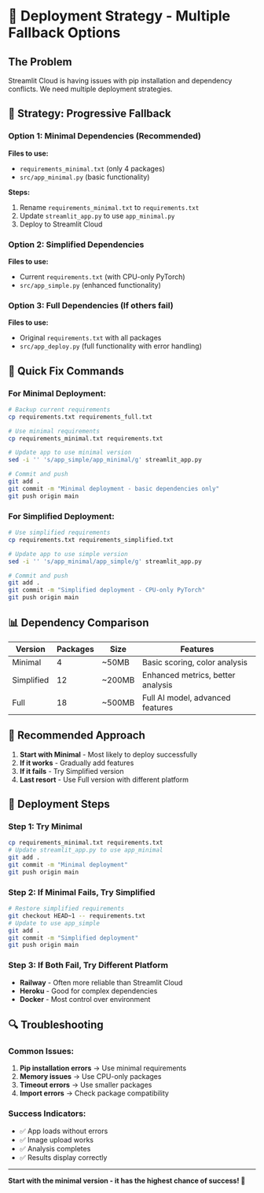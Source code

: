 # 🚀 Deployment Strategy - Multiple Fallback Options

## The Problem
Streamlit Cloud is having issues with pip installation and dependency conflicts. We need multiple deployment strategies.

## 🎯 Strategy: Progressive Fallback

### Option 1: Minimal Dependencies (Recommended)
**Files to use:**
- `requirements_minimal.txt` (only 4 packages)
- `src/app_minimal.py` (basic functionality)

**Steps:**
1. Rename `requirements_minimal.txt` to `requirements.txt`
2. Update `streamlit_app.py` to use `app_minimal.py`
3. Deploy to Streamlit Cloud

### Option 2: Simplified Dependencies
**Files to use:**
- Current `requirements.txt` (with CPU-only PyTorch)
- `src/app_simple.py` (enhanced functionality)

### Option 3: Full Dependencies (If others fail)
**Files to use:**
- Original `requirements.txt` with all packages
- `src/app_deploy.py` (full functionality with error handling)

## 🔧 Quick Fix Commands

### For Minimal Deployment:
```bash
# Backup current requirements
cp requirements.txt requirements_full.txt

# Use minimal requirements
cp requirements_minimal.txt requirements.txt

# Update app to use minimal version
sed -i '' 's/app_simple/app_minimal/g' streamlit_app.py

# Commit and push
git add .
git commit -m "Minimal deployment - basic dependencies only"
git push origin main
```

### For Simplified Deployment:
```bash
# Use simplified requirements
cp requirements.txt requirements_simplified.txt

# Update app to use simple version
sed -i '' 's/app_minimal/app_simple/g' streamlit_app.py

# Commit and push
git add .
git commit -m "Simplified deployment - CPU-only PyTorch"
git push origin main
```

## 📊 Dependency Comparison

| Version | Packages | Size | Features |
|---------|----------|------|----------|
| Minimal | 4 | ~50MB | Basic scoring, color analysis |
| Simplified | 12 | ~200MB | Enhanced metrics, better analysis |
| Full | 18 | ~500MB | Full AI model, advanced features |

## 🎯 Recommended Approach

1. **Start with Minimal** - Most likely to deploy successfully
2. **If it works** - Gradually add features
3. **If it fails** - Try Simplified version
4. **Last resort** - Use Full version with different platform

## 🚀 Deployment Steps

### Step 1: Try Minimal
```bash
cp requirements_minimal.txt requirements.txt
# Update streamlit_app.py to use app_minimal
git add .
git commit -m "Minimal deployment"
git push origin main
```

### Step 2: If Minimal Fails, Try Simplified
```bash
# Restore simplified requirements
git checkout HEAD~1 -- requirements.txt
# Update to use app_simple
git add .
git commit -m "Simplified deployment"
git push origin main
```

### Step 3: If Both Fail, Try Different Platform
- **Railway** - Often more reliable than Streamlit Cloud
- **Heroku** - Good for complex dependencies
- **Docker** - Most control over environment

## 🔍 Troubleshooting

### Common Issues:
1. **Pip installation errors** → Use minimal requirements
2. **Memory issues** → Use CPU-only packages
3. **Timeout errors** → Use smaller packages
4. **Import errors** → Check package compatibility

### Success Indicators:
- ✅ App loads without errors
- ✅ Image upload works
- ✅ Analysis completes
- ✅ Results display correctly

---

**Start with the minimal version - it has the highest chance of success! 🎯** 
